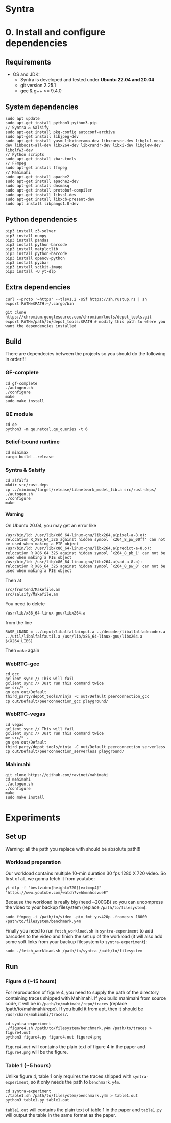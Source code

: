# Syntra 

# 0. Install and configure dependencies
## Requirements
* OS and JDK:
  - Syntra is developed and tested under **Ubuntu 22.04 and 20.04**
  - git version 2.25.1
  - gcc & g++ >= 9.4.0

## System dependencies
```
sudo apt update
sudo apt-get install python3 python3-pip
// Syntra & Salsify
sudo apt-get install pkg-config autoconf-archive
sudo apt-get install libjpeg-dev
sudo apt-get install yasm libxinerama-dev libxcursor-dev libglu1-mesa-dev libboost-all-dev libx264-dev libxrandr-dev libxi-dev libglew-dev libglfw3-dev
// Python scripts
sudo apt-get install zbar-tools
// FFmpeg
sudo apt-get install ffmpeg
// Mahimahi
sudo apt-get install apache2
sudo apt-get install apache2-dev
sudo apt-get install dnsmasq
sudo apt-get install protobuf-compiler
sudo apt-get install libssl-dev
sudo apt-get install libxcb-present-dev
sudo apt install libpango1.0-dev
```
## Python dependencies 
```
pip3 install z3-solver
pip3 install numpy
pip3 install pandas
pip3 install python-barcode
pip3 install matplotlib
pip3 install python-barcode
pip3 install opencv-python
pip3 install pyzbar
pip3 install scikit-image
pip3 install -U yt-dlp
```
## Extra dependencies
```
curl --proto '=https' --tlsv1.2 -sSf https://sh.rustup.rs | sh
export PATH=$PATH:~/.cargo/bin

git clone https://chromium.googlesource.com/chromium/tools/depot_tools.git
export PATH=/path/to/depot_tools:$PATH # modify this path to where you want the dependencies installed
```
## Build
There are dependecies between the projects so you should do the following in order!!!
### GF-complete
```
cd gf-complete
./autogen.sh
./configure
make
sudo make install
```
### QE module
```
cd qe
python3 -m qe.netcal.qe_queries -t 6
```
### Belief-bound runtime
```
cd minimax
cargo build --release
```

### Syntra & Salsify
```
cd alfalfa
mkdir src/rust-deps
cp ../minimax/target/release/libnetwork_model_lib.a src/rust-deps/
./autogen.sh
./configure
make
```
#### Warning

On Ubuntu 20.04, you may get an error like 
```
/usr/bin/ld: /usr/lib/x86_64-linux-gnu/libx264.a(pixel-a-8.o): relocation R_X86_64_32S against hidden symbol `x264_8_pw_00ff' can not be used when making a PIE object
/usr/bin/ld: /usr/lib/x86_64-linux-gnu/libx264.a(predict-a-8.o): relocation R_X86_64_32S against hidden symbol `x264_8_pb_1' can not be used when making a PIE object
/usr/bin/ld: /usr/lib/x86_64-linux-gnu/libx264.a(sad-a-8.o): relocation R_X86_64_32S against hidden symbol `x264_8_pw_8' can not be used when making a PIE object
``` 
Then at 
```
src/frontend/Makefile.am
src/salsify/Makefile.am
```
You need to delete 
```
/usr/lib/x86_64-linux-gnu/libx264.a
```
from the line
```
BASE_LDADD = ../input/libalfalfainput.a ../decoder/libalfalfadecoder.a ../util/libalfalfautil.a /usr/lib/x86_64-linux-gnu/libx264.a $(X264_LIBS)
```
Then `make` again
### WebRTC-gcc
```
cd gcc
gclient sync // This will fail
gclient sync // Just run this command twice
mv src/* .
gn gen out/Default
third_party/depot_tools/ninja -C out/Default peerconnection_gcc
cp out/Default/peerconnection_gcc playground/
```
### WebRTC-vegas
```
cd vegas
gclient sync // This will fail
gclient sync // Just run this command twice
mv src/* .
gn gen out/Default
third_party/depot_tools/ninja -C out/Default peerconnection_serverless
cp out/Default/peerconnection_serverless playground/
```
### Mahimahi
```
git clone https://github.com/ravinet/mahimahi
cd mahimahi
./autogen.sh
./configure
make
sudo make install
```

# Experiments
## Set up
Warning: all the path you replace with should be absolute path!!!
### Workload preparation
Our workload contains multiple 10-min duration 30 fps 1280 X 720 video. So first of all, we gonna fetch it from youtube:
```
yt-dlp -f "bestvideo[height=720][ext=mp4]" "https://www.youtube.com/watch?v=hkmnhcsvueE"
```
Because the workload is really big (need ~200GB) so you can uncompress the video to your backup filesystem (replace `/path/to/filesystem`):
```
sudo ffmpeg -i /path/to/video -pix_fmt yuv420p -frames:v 18000 /path/to/filesystem/benchmark.y4m
```
Finally you need to run `fetch_workload.sh` in `syntra-experiment` to add barcodes to the video and finish the set up of the workload (it will also add some soft links from your backup filesystem to `syntra-experiment`): 
```
sudo ./fetch_workload.sh /path/to/syntra /path/to/filesystem 
```
## Run
### Figure 4 (~15 hours)
For reproduction of figure 4, you need to supply the path of the directory containing traces shipped with Mahimahi. If you build mahimahi 
from source code, it will be in `/path/to/mahimahi/repo/traces` (replace /path/to/mahimahi/repo). If you build it from apt, then it should be `/usr/share/mahimahi/traces/`.
```
cd syntra-experiment
./figure4.sh /path/to/filesystem/benchmark.y4m /path/to/traces > figure4.out
python3 figure4.py figure4.out figure4.png
```
`figure4.out` will contains the plain text of figure 4 in the paper and `figure4.png` will be the figure.
### Table 1 (~5 hours)
Unlike figure 4, table 1 only requires the traces shipped with `syntra-experiment`, so it only needs the path to `benchmark.y4m`.
```
cd syntra-experiment
./table1.sh /path/to/filesystem/benchmark.y4m > table1.out
python3 table1.py table1.out 
```
`table1.out` will contains the plain text of table 1 in the paper and `table1.py` will output the table in the same format as the paper.
